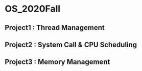 # OS_2020Fall

## Project1 : Thread Management

## Project2 : System Call & CPU Scheduling

## Project3 : Memory Management

